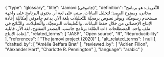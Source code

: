 {
    "type": "glossary",
    "title": "Jamovi (جاموفي)",
    "definition": "التَّعريف: هو برنامج  مجاني، ومفتوح المصد؛ لتحليل البيانات، مبني على لغة آر.  يحتوي البرنامج على واجهة مستخدم رسوميَّة، ويوفِّر نصوص برمجيَّة للتَّحليلات بلغة الآر.  يدعم جاموفي إمكانيَّة إعادة الإنتاج الإحصائي من خلال حفظ البيانات، والتَّعليمات البرمجيَّة، والَّتحليلات، والنَّتائج في ملف واحد. المصطلحات ذات الصِّلة: برنامج جاسب، المصدر المفتوح، لغة الآر، قابلية إعادة الإنتاج.",
    "related_terms": [
        "JASP",
        "Open source",
        "R",
        "Reproducibility"
    ],
    "references": [
        "The jamovi project (2020)"
    ],
    "alt_related_terms": [
        null
    ],
    "drafted_by": [
        "Amélie Beffara Bret"
    ],
    "reviewed_by": [
        "Adrien Fillon",
        "Alexander Hart",
        "Charlotte R. Pennington"
    ],
    "language": "arabic"
}
